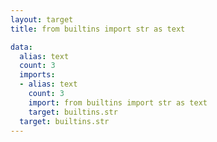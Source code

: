 ```yaml
---
layout: target
title: from builtins import str as text

data:
  alias: text
  count: 3
  imports:
  - alias: text
    count: 3
    import: from builtins import str as text
    target: builtins.str
  target: builtins.str
---
```

